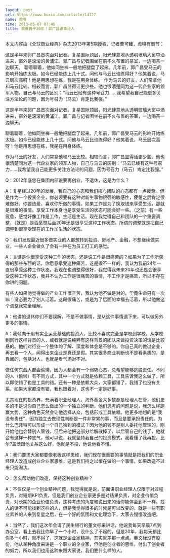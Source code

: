 ```yaml
---
layout: post
url: https://www.huxiu.com/article/14127
name: 虎嗅
time: 2013-05-07 07:46
title: 我要再干20年！郭广昌讲事论人
---
```

本文内容由《全球商业经典》杂志2013年第5期授权，记者曹可臻，虎嗅有删节：

这是半年来郭广昌首次面对记者。复星国际顶层，阳光肆意地从透明玻璃大窗中洒进来，窗外是滚滚的黄浦江。郭广昌与记者围坐在前不久布置的茶室，一边喝茶一边聊天。 聊着聊着，他如同坐禅一般地把腿盘了起来。几年前，郭广昌受马云的影响开始练太极。如今已经能练上几十式。问他与马云比谁练得好？他笑着说，马云层次高呀！他是用思想在练，我是在用身体练。 作为马云的好友，人们常拿他和马云比较。相较而言，郭广昌显得话更少些。他也很清楚同为这一代企业家的领军人物，自己与马云的区别：“马云已经有这种号召力……我希望我自己能更多关注方法论的问题，因为号召力（马云）肯定比我强。”

这是半年来郭广昌首次面对记者。复星国际顶层，阳光肆意地从透明玻璃大窗中洒进来，窗外是滚滚的黄浦江。郭广昌与记者围坐在前不久布置的茶室，一边喝茶一边聊天。

聊着聊着，他如同坐禅一般地把腿盘了起来。几年前，郭广昌受马云的影响开始练太极。如今已经能练上几十式。问他与马云比谁练得好？他笑着说，马云层次高呀！他是用思想在练，我是在用身体练。

作为马云的好友，人们常拿他和马云比较。相较而言，郭广昌显得话更少些。他也很清楚同为这一代企业家的领军人物，自己与马云的区别：“马云已经有这种号召力……我希望我自己能更多关注方法论的问题，因为号召力（马云）肯定比我强。”

Q：2012年底您在集团内部说要再创业，不退休，这是为什么？

A：复星经过20年的发展，我自己的心态和我们核心团队的心态都有一点疲惫。但是作为一个投资企业，你必须要有这种对新生事物很强的敏感性，疲惫之后肯定很难做好。你要热爱、喜欢你所做的事情。如果工作是为了换取钱来享受生活，那就是很难的事情。享受工作本身也是享受生活的状态可能会好一些。（之前）有一些疲惫，感觉好像工作是工作，生活是生活。现在我觉得自己和团队的一个重要调整，（就是）是否感觉后面20年还是很享受这种工作状态。所谓的调整就是把自己调整到很享受现在的工作加生活的状态。

Q：我们发现最近很多做实业的人都想转到投资、房地产、金融，不想继续做实业，一些人企业做久了会有一种在为员工打工的感觉。

A：关键是你很享受这种工作的状态，还是说工作是很痛苦的？如果为了工作所获得的那些东西的话，你愿意承受这种痛苦，这是很不一样的，我认为我前24年一直很享受这种工作状态。我现在也调整得很好，我觉得我未来20年也还是会很享受这种工作状态，我并不认为工作是很痛苦的事情，不工作才是痛苦，所以不存在你讲的问题。

有些人如果他觉得做的产业工作很辛苦，我认为他不做是对的。毕竟生命只有一次嘛！没必要为了别人活着。这段很痛苦，或是为了后面的幸福去活着，所以他做这个调整我完全理解。

A：他讲的退休你们不要误解，不是不做事情，是从这件事情退下来，可以做另外更多的事情。

A：我倾向于用有实业运营基础的投资人，比较不喜欢完全是学校到学校，从学校到同行这样背景的人，或者就是说纯粹有这样背景的团队来做投资决策的话是比较悬的。他们对行业一个整体的了解、深度和体会是不够的。你自己真的做过企业，再去看一个人，闻得出来企业是真还是假。其实很多商业判断也不是看素质的，是靠闻的，包括对人，也就是看气场对不对。

做任何东西人都会偷懒，因为人都会有一个弱势心态，总希望能够逃脱责任。不同的人（偷懒）有不同方式，其中一个方式就是依赖工具，工具告诉我这么做了，所以即使错了也是工具的错。还有一种是依赖大众，大家都错了，我错了也没有关系，如果大家都没有错，我也跟着对，这也不一定是好事。

尤其现在的投资界，充满着职业经理人，海外基金大多数都是经理人在管，他们更多的不是说你自己怎么做出的一个独立的判断，他们思考的问题是说，我怎么样跑赢大势，这种角色天然会让他选择从众，包括形成工具依赖。他更多地想的是“我没有责任”，因为独立去做理性判断是一件非常累的事，而且是要承担责任的。为什么巴菲特可以形成一个自己独到的模式？因为他的钱不是别人委托他管理的，刚开始他也会替别人管钱，但后来他把这部分给解散掉了，以后管自己的钱了，他就会有这样一种底气，他可以说，我就坚持我自己的投资模式，我看懂了我再投，比尔?盖茨跟他关系这么好，他就是不投，他说他看不懂。

A：我们要求大家都要像老板这样思维，我们现在很重要的事情就是把我们的职业经理人改造成创业企业家思维，这是我们持之以恒在做的一个事情，如果改造不过来只能淘汰。

Q：怎么帮助他们改造，保持这种创业精神？

A：不仅仅是一个创业精神问题，我觉得就是说，前面讲职业经理人仅限于对过程负责，对短期KPI负责，但是我们创业企业家更多是对结果负责，对企业价值负责，对长期的企业价值负责，这种考虑的角度和说出来的话你能体会到不一样。找人的话不可能找到这样的人，但是我觉得很多的时候是可以改变的，就是一些有职业素养的人来到复星之后，在一个好的氛围和文化理念下，大家去慢慢改造吧。

A：当然了，我们这次年会请了民生银行的董文标来讲话，他说我每天早晨7点到办公室，看上去我比你早了一个小时，没什么了不起的，但是20年，我每天都比你多一小时，就不得了，这就是企业家精神。其实就差那一点点。董文标没有股份，他从某种角度来讲是一个职业的企业家，但他是创业者的思维，付出了创业者的努力，所以我们也用这种来跟大家说，我们要什么样的人。

